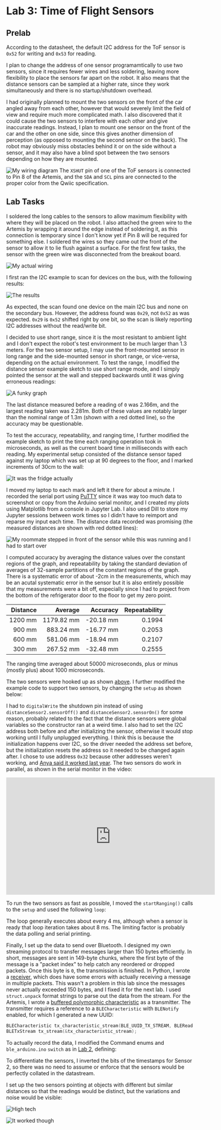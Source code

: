 ---
---

# Lab 3: Time of Flight Sensors

## Prelab

According to the datasheet, the default I2C address for the ToF sensor is `0x52` for writing and `0x53` for reading.

I plan to change the address of one sensor programamtically to use two sensors, since it requires fewer wires and less soldering, leaving more flexibility to place the sensors far apart on the robot.
It also means that the distance sensors can be sampled at a higher rate, since they work simultaneously and there is no startup/shutdown overhead.

I had originally planned to mount the two sensors on the front of the car angled away from each other, however that would severely limit the field of view and require much more complicated math.
I also discovered that it could cause the two sensors to interfere with each other and give inaccurate readings.
Instead, I plan to mount one sensor on the front of the car and the other on one side, since this gives another dimension of perception (as opposed to mounting the second sensor on the back).
The robot may obviously miss obstacles behind it or on the side without a sensor, and it may also have a blind spot between the two sensors depending on how they are mounted.

![My wiring diagram](circuit.jpg)
The `XSHUT` pin of one of the ToF sensors is connected to Pin 8 of the Artemis, and the `SDA` and `SCL` pins are connected to the proper color from the Qwiic specification.

## Lab Tasks

I soldered the long cables to the sensors to allow maximum flexibility with where they will be placed on the robot.
I also attached the green wire to the Artemis by wrapping it around the edge instead of soldering it, as this connection is temporary since I don't know yet if Pin 8 will be required for something else.
I soldered the wires so they came out the front of the sensor to allow it to lie flush against a surface.
For the first few tasks, the sensor with the green wire was disconnected from the breakout board.

![My actual wiring](wiring.jpg)

I first ran the I2C example to scan for devices on the bus, with the following results:

![The results](i2cscan.jpg)

As expected, the scan found one device on the main I2C bus and none on the secondary bus.
However, the address found was `0x29`, not `0x52` as was expected.
`0x29` is `0x52` shifted right by one bit, so the scan is likely reporting I2C addresses without the read/write bit.

I decided to use short range, since it is the most resistant to ambient light and I don't expect the robot's test environment to be much larger than 1.3 meters.
For the two sensor setup, I may use the front-mounted sensor in long range and the side-mounted sensor in short range, or vice-versa, depending on the actual environment.
To test the range, I modified the distance sensor example sketch to use short range mode, and I simply pointed the sensor at the wall and stepped backwards until it was giving erroneous readings:

![A funky graph](range.jpg)

The last distance measured before a reading of `0` was 2.166m, and the largest reading taken was 2.281m.
Both of these values are notably larger than the nominal range of 1.3m (shown with a red dotted line), so the accuracy may be questionable.

To test the accuracy, repeatability, and ranging time, I further modified the example sketch to print the time each ranging operation took in microseconds, as well as the current board time in milliseconds with each reading.
My experimental setup consisted of the distance sensor taped against my laptop which was set up at 90 degrees to the floor, and I marked increments of 30cm to the wall:

![It was the fridge actually](setup.jpg)

I moved my laptop to each mark and left it there for about a minute.
I recorded the serial port using [PuTTY](https://www.chiark.greenend.org.uk/~sgtatham/putty/) since it was way too much data to screenshot or copy from the Arduino serial monitor, and I created my plots using Matplotlib from a console in Jupyter Lab.
I also uesd Dill to store my Jupyter sessions between work times so I didn't have to reimport and reparse my input each time.
The distance data recorded was promising (the measured distances are shown with red dotted lines):

![My roommate stepped in front of the sensor while this was running and I had to start over](experiment.jpg)

I computed accuracy by averaging the distance values over the constant regions of the graph, and repeatability by taking the standard deviation of averages of 32-sample partitions of the constant regions of the graph.
There is a systematic error of about -2cm in the measurements, which may be an acutal systematic error in the sensor but it is also entirely possible that my measurements were a bit off, especially since I had to project from the bottom of the refrigerator door to the floor to get my zero point.

| Distance |    Average |  Accuracy | Repeatability |
| -------: | ---------: | --------: | ------------: |
|  1200 mm | 1179.82 mm | -20.18 mm |        0.1994 |
|   900 mm |  883.24 mm | -16.77 mm |        0.2053 |
|   600 mm |  581.06 mm | -18.94 mm |        0.2107 |
|   300 mm |  267.52 mm | -32.48 mm |        0.2555 |

The ranging time averaged about 50000 microseconds, plus or minus (mostly plus) about 1000 microseconds.

The two sensors were hooked up as shown [above](#lab-tasks).
I further modified the example code to support two sensors, by changing the `setup` as shown below:

<script src="https://gist.github.com/saf252/0bfb4e5c81ea133a39f6e095c94449d3.js"></script>

I had to `digitalWrite` the shutdown pin instead of using `distanceSensor2.sensorOff()` and `distanceSensor2.sensorOn()` for some reason, probably related to the fact that the distance sensors were global variables so the constructor ran at a weird time.
I also had to set the I2C address both before and after initializing the sensor, otherwise it would stop working until I fully unplugged everything.
I think this is because the initialization happens over I2C, so the driver needed the address set before, but the initialization resets the address so it needed to be changed again after.
I chose to use address `0x32` because other addresses weren't working, and [Anya said it worked last year](https://anyafp.github.io/ece4960/labs/lab3/).
The two sensors do work in parallel, as shown in the serial monitor in the video:

<iframe width="560" height="315" src="https://www.youtube.com/embed/OMHw8R1Rmps" title="YouTube video player" frameborder="0" allow="accelerometer; autoplay; clipboard-write; encrypted-media; gyroscope; picture-in-picture; web-share" allowfullscreen></iframe>

To run the two sensors as fast as possible, I moved the `startRanging()` calls to the `setup` and used the following `loop`:

<script src="https://gist.github.com/saf252/76e794f323536873dbb16359b1d59ee8.js"></script>

The loop generally executes about every 4 ms, although when a sensor is ready that loop iteration takes about 8 ms.
The limiting factor is probably the data polling and serial printing.

Finally, I set up the data to send over Bluetooth.
I designed my own streaming protocol to transfer messages larger than 150 bytes efficiently.
In short, messages are sent in 149-byte chunks, where the first byte of the message is a "packet index" to help catch any reordered or dropped packets.
Once this byte is `0`, the transmission is finished.
In Python, I wrote a [receiver](https://gist.github.com/saf252/b3f56915fbaac618f69b1db46e79bff3), which does have some errors with actually receiving a message in multiple packets.
This wasn't a problem in this lab since the messages never actually exceeded 150 bytes, and I fixed it for the next lab.
I used `struct.unpack` format strings to parse out the data from the stream.
For the Artemis, I wrote a [buffered polymorphic characteristic](https://gist.github.com/saf252/f6234287b4931f00844461ad21dd7dd7) as a transmitter.
The transmitter requires a reference to a `BLECharacteristic` with `BLENotify` enabled, for which I generated a new UUID:

```cpp
BLECharacteristic tx_characteristic_stream(BLE_UUID_TX_STREAM, BLERead | BLENotify, MAX_MSG_SIZE);
BLETxStream tx_stream(&tx_characteristic_stream);
```

To actually record the data, I modified the Command enums and `ble_arduino.ino` `switch` as in [Lab 2](../lab2/#get-temperature-command), defining:

<script src="https://gist.github.com/saf252/164c7567f0b18aa7fd53abb51420f7e2.js"></script>

To differentiate the sensors, I inverted the bits of the timestamps for Sensor 2, so there was no need to assume or enforce that the sensors would be perfectly collated in the datastream.

<script src="https://gist.github.com/saf252/9b0dba594acd4ad1e219c899905fd787.js"></script>

I set up the two sensors pointing at objects with different but similar distances so that the readings would be distinct, but the variations and noise would be visible:

![High tech](blueset.jpg)

![It worked though](bluetooth.jpg)
